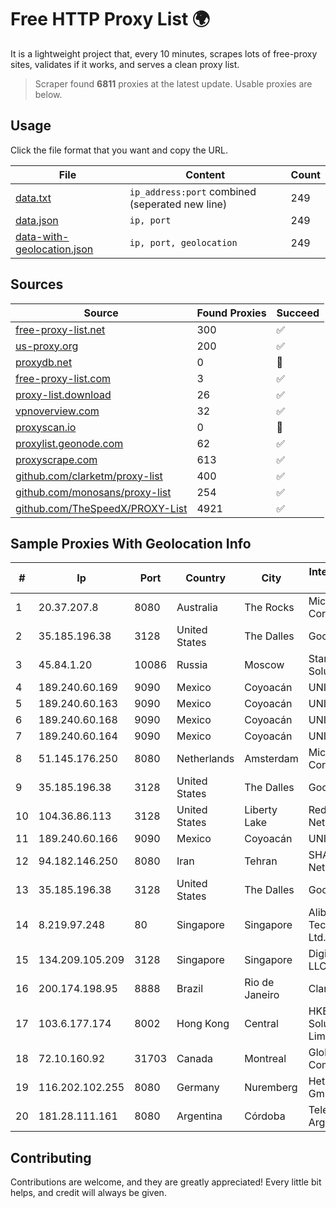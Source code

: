 
# Free HTTP Proxy List 🌍

It is a lightweight project that, every 10 minutes, scrapes lots of free-proxy sites, validates if it works, and serves a clean proxy list.


> Scraper found **6811** proxies at the latest update. Usable proxies are below.

## Usage

Click the file format that you want and copy the URL.


|File|Content|Count|
|----|-------|-----|
|[data.txt](https://raw.githubusercontent.com/themiralay/Proxy-List-World/master/data.txt)|`ip_address:port` combined (seperated new line)|249|
|[data.json](https://raw.githubusercontent.com/themiralay/Proxy-List-World/master/data.json)|`ip, port`|249|
|[data-with-geolocation.json](https://raw.githubusercontent.com/themiralay/Proxy-List-World/master/data-with-geolocation.json)|`ip, port, geolocation`|249|

## Sources

|Source|Found Proxies|Succeed|
|------|-------------|-------|
|[free-proxy-list.net](https://free-proxy-list.net)|300|✅|
|[us-proxy.org](https://www.us-proxy.org)|200|✅|
|[proxydb.net](http://proxydb.net)|0|🚫|
|[free-proxy-list.com](https://free-proxy-list.com/?page=&port=&type%5B%5D=http&type%5B%5D=https&up_time=0&search=Search)|3|✅|
|[proxy-list.download](https://www.proxy-list.download/HTTP)|26|✅|
|[vpnoverview.com](https://vpnoverview.com/privacy/anonymous-browsing/free-proxy-servers)|32|✅|
|[proxyscan.io](https://www.proxyscan.io)|0|🚫|
|[proxylist.geonode.com](https://proxylist.geonode.com/api/proxy-list?limit=300&page=1&sort_by=lastChecked&sort_type=desc&protocols=http,https)|62|✅|
|[proxyscrape.com](https://api.proxyscrape.com/v2/?request=displayproxies&protocol=http&timeout=10000&country=all&ssl=all&anonymity=all)|613|✅|
|[github.com/clarketm/proxy-list](https://raw.githubusercontent.com/clarketm/proxy-list/master/proxy-list-raw.txt)|400|✅|
|[github.com/monosans/proxy-list](https://raw.githubusercontent.com/monosans/proxy-list/main/proxies/http.txt)|254|✅|
|[github.com/TheSpeedX/PROXY-List](https://raw.githubusercontent.com/TheSpeedX/PROXY-List/master/http.txt)|4921|✅|


## Sample Proxies With Geolocation Info

|#|Ip|Port|Country|City|Internet Service Provider|
|-|--|----|-------|----|-------------------------|
|1|20.37.207.8|8080|Australia|The Rocks|Microsoft Corporation|
|2|35.185.196.38|3128|United States|The Dalles|Google LLC|
|3|45.84.1.20|10086|Russia|Moscow|Stark Industries Solutions LTD|
|4|189.240.60.169|9090|Mexico|Coyoacán|UNINET|
|5|189.240.60.163|9090|Mexico|Coyoacán|UNINET|
|6|189.240.60.168|9090|Mexico|Coyoacán|UNINET|
|7|189.240.60.164|9090|Mexico|Coyoacán|UNINET|
|8|51.145.176.250|8080|Netherlands|Amsterdam|Microsoft Corporation|
|9|35.185.196.38|3128|United States|The Dalles|Google LLC|
|10|104.36.86.113|3128|United States|Liberty Lake|Redoubt Networks|
|11|189.240.60.166|9090|Mexico|Coyoacán|UNINET|
|12|94.182.146.250|8080|Iran|Tehran|SHATEL Network|
|13|35.185.196.38|3128|United States|The Dalles|Google LLC|
|14|8.219.97.248|80|Singapore|Singapore|Alibaba (US) Technology Co., Ltd.|
|15|134.209.105.209|3128|Singapore|Singapore|DigitalOcean, LLC|
|16|200.174.198.95|8888|Brazil|Rio de Janeiro|Claro S.A|
|17|103.6.177.174|8002|Hong Kong|Central|HKBN Enterprise Solutions HK Limited|
|18|72.10.160.92|31703|Canada|Montreal|GloboTech Communications|
|19|116.202.102.255|8080|Germany|Nuremberg|Hetzner Online GmbH|
|20|181.28.111.161|8080|Argentina|Córdoba|Telecom Argentina S.A|



## Contributing

Contributions are welcome, and they are greatly appreciated! Every
little bit helps, and credit will always be given.

